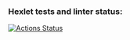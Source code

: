 ### Hexlet tests and linter status:
[![Actions Status](https://github.com/snegirevdv/python-project-49/actions/workflows/hexlet-check.yml/badge.svg)](https://github.com/snegirevdv/python-project-49/actions)